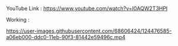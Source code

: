 YouTube Link : https://www.youtube.com/watch?v=I0AQW2T3HPI


Working : 



https://user-images.githubusercontent.com/68606424/124476585-a06eb000-ddc0-11eb-90f3-81442e59496c.mp4

